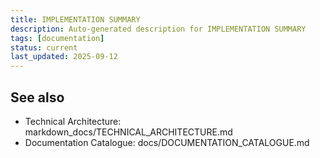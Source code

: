```yaml
---
title: IMPLEMENTATION SUMMARY
description: Auto-generated description for IMPLEMENTATION SUMMARY
tags: [documentation]
status: current
last_updated: 2025-09-12
---
```


## See also

- Technical Architecture: markdown_docs/TECHNICAL_ARCHITECTURE.md
- Documentation Catalogue: docs/DOCUMENTATION_CATALOGUE.md

